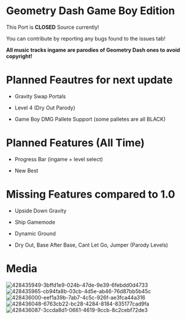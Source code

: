 # Geometry Dash Game Boy Edition
This Port is **CLOSED** Source currently!

You can contribute by reporting any bugs found to the issues tab!

**All music tracks ingame are parodies of Geometry Dash ones to avoid copyright!**

# Planned Feautres for next update

- Gravity Swap Portals

- Level 4 (Dry Out Parody)

- Game Boy DMG Pallete Support (some palletes are all BLACK)

# Planned Features (All Time)

- Progress Bar (ingame + level select)

- New Best

# Missing Features compared to 1.0

- Upside Down Gravity

- Ship Gamemode

- Dynamic Ground

- Dry Out, Base After Base, Cant Let Go, Jumper (Parody Levels)

# Media

![428435949-3bffd1e9-024b-47de-9e39-6febdd0d4733](https://github.com/user-attachments/assets/97a4977c-d74b-4e41-a28e-1a8e5a13bd32)
![428435965-cb94fa8b-03cb-4d5e-ab46-76d87bb5b45c](https://github.com/user-attachments/assets/660df0fb-1076-49f5-aeff-ee914b5ef36e)
![428436000-eef1a39b-7ab7-4c5c-926f-ae3fca44a316](https://github.com/user-attachments/assets/917c9983-2ac9-4a07-bd3a-1be2fc5fe2e7)
![428436048-6763cb22-bc28-4284-8184-835177cad9fa](https://github.com/user-attachments/assets/aa302b72-c06e-425c-9b84-b15468995073)
![428436087-3ccda8d1-0661-4619-9ccb-8c2cebf72de3](https://github.com/user-attachments/assets/405a1099-2183-4074-aabf-b6610f4b7ad6)
